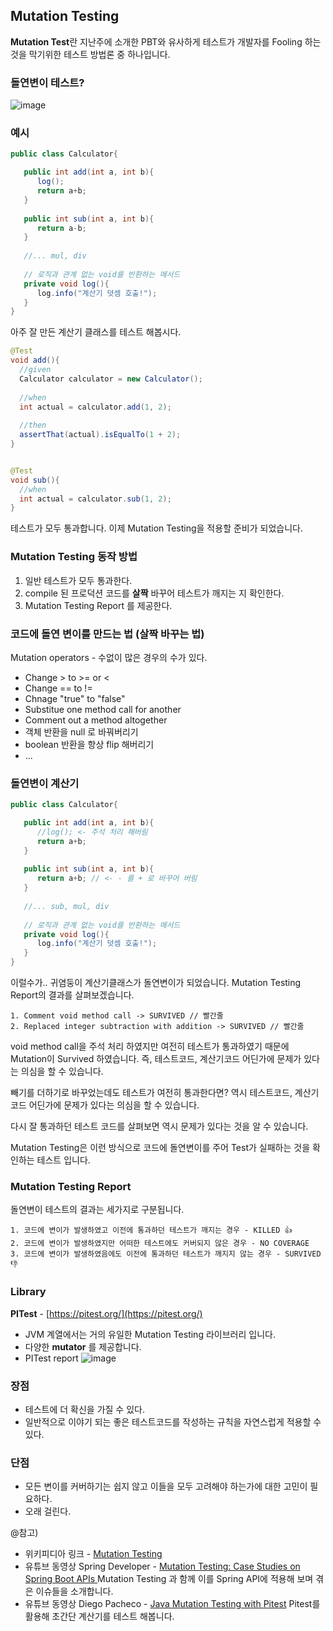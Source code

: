 ## Mutation Testing

**Mutation Test**란 지난주에 소개한 PBT와 유사하게 테스트가 개발자를 Fooling 하는 것을 막기위한 테스트 방법론 중 하나입니다.

### 돌연변이 테스트?
![image](https://user-images.githubusercontent.com/67302707/192438498-48ff248d-51d1-406d-8cf0-d6d0eee89752.png)

### 예시
```java
public class Calculator{

   public int add(int a, int b){
      log();
      return a+b;
   }
   
   public int sub(int a, int b){
      return a-b;
   }
   
   //... mul, div 
   
   // 로직과 관계 없는 void를 반환하는 메서드
   private void log(){
      log.info("계산기 덧셈 호출!");
   }
}
```
아주 잘 만든 계산기 클래스를 테스트 해봅시다.

```java
@Test
void add(){
  //given
  Calculator calculator = new Calculator();
  
  //when
  int actual = calculator.add(1, 2);
  
  //then
  assertThat(actual).isEqualTo(1 + 2);
}


@Test
void sub(){
  //when
  int actual = calculator.sub(1, 2);
}
```
테스트가 모두 통과합니다. 이제 Mutation Testing을 적용할 준비가 되었습니다.


### Mutation Testing 동작 방법
1. 일반 테스트가 모두 통과한다.
2. compile 된 프로덕션 코드를 **살짝** 바꾸어 테스트가 깨지는 지 확인한다.
3. Mutation Testing Report 를 제공한다.

### 코드에 돌연 변이를 만드는 법 (살짝 바꾸는 법)
Mutation operators - 수없이 많은 경우의 수가 있다.
- Change > to >= or <
- Change == to !=
- Chnage "true" to "false"
- Substitue one method call for another
- Comment out a method altogether
- 객체 반환을 null 로 바꿔버리기
- boolean 반환을 항상 flip 해버리기
- ...

### 돌연변이 계산기
```java
public class Calculator{

   public int add(int a, int b){
      //log(); <- 주석 처리 해버림
      return a+b;
   }
   
   public int sub(int a, int b){
      return a+b; // <- - 를 + 로 바꾸어 버림
   }
   
   //... sub, mul, div 
   
   // 로직과 관계 없는 void를 반환하는 메서드
   private void log(){
      log.info("계산기 덧셈 호출!");
   }
}
```
이럴수가.. 귀염둥이 계산기클래스가 돌연변이가 되었습니다.
Mutation Testing Report의 결과를 살펴보겠습니다.

```
1. Comment void method call -> SURVIVED // 빨간줄 
2. Replaced integer subtraction with addition -> SURVIVED // 빨간줄
```

void method call을 주석 처리 하였지만 여전히 테스트가 통과하였기 때문에 Mutation이 Survived 하였습니다.
즉, 테스트코드, 계산기코드 어딘가에 문제가 있다는 의심을 할 수 있습니다.

빼기를 더하기로 바꾸었는데도 테스트가 여전히 통과한다면?
역시 테스트코드, 계산기코드 어딘가에 문제가 있다는 의심을 할 수 있습니다.

다시 잘 통과하던 테스트 코드를 살펴보면 역시 문제가 있다는 것을 알 수 있습니다.

Mutation Testing은 이런 방식으로 코드에 돌연변이를 주어 Test가 실패하는 것을 확인하는 테스트 입니다.


### Mutation Testing Report
돌연변이 테스트의 결과는 세가지로 구분됩니다.
```
1. 코드에 변이가 발생하였고 이전에 통과하던 테스트가 깨지는 경우 - KILLED 👍
2. 코드에 변이가 발생하였지만 어떠한 테스트에도 커버되지 않은 경우 - NO COVERAGE
3. 코드에 변이가 발생하였음에도 이전에 통과하던 테스트가 깨지지 않는 경우 - SURVIVED 👎
```

### Library 
**PITest** - [https://pitest.org/](https://pitest.org/)
- JVM 계열에서는 거의 유일한 Mutation Testing 라이브러리 입니다.
- 다양한 **mutator** 를 제공합니다.
 - PITest report
 ![image](https://user-images.githubusercontent.com/67302707/192445311-42ff3cbe-ab87-42a6-a3e1-9f6ffec76902.png)


### 장점
- 테스트에 더 확신을 가질 수 있다.
- 일반적으로 이야기 되는 좋은 테스트코드를 작성하는 규칙을 자연스럽게 적용할 수 있다.

### 단점
- 모든 변이를 커버하기는 쉽지 않고 이들을 모두 고려해야 하는가에 대한 고민이 필요하다.
- 오래 걸린다.


@참고)
- 위키피디아 링크 - [Mutation Testing](https://en.wikipedia.org/wiki/Mutation_testing)
- 유튜브 동영상 Spring Developer - [Mutation Testing: Case Studies on Spring Boot APIs
](https://www.youtube.com/watch?v=88fDcPurp-Y&ab_channel=SpringDeveloper)
   Mutation Testing 과 함께 이를 Spring API에 적용해 보며 겪은 이슈들을 소개합니다.
- 유튜브 동영상 Diego Pacheco - [Java Mutation Testing with Pitest](https://www.youtube.com/watch?v=lDeTsMIN8As&ab_channel=DiegoPacheco)
   Pitest를 활용해 초간단 계산기를 테스트 해봅니다.
